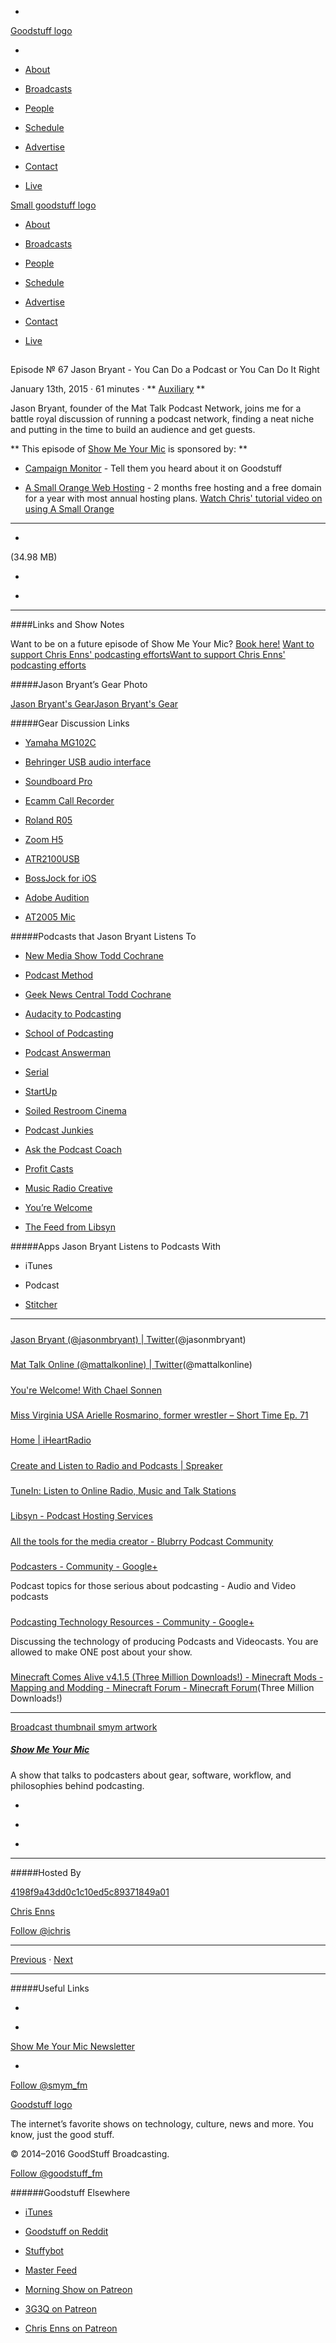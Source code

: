 

-
[Goodstuff logo](http://www.goodstuff.fm/)[](/assets/goodstuff_logo-17c1fe6f378352de5d7345f76152130b.svg)

-


-  [About](/about)

-  [Broadcasts](/broadcasts)

-  [People](/people)

-  [Schedule](/schedule)

-  [Advertise](/advertise)

-  [Contact](/contact)

-  [Live](/live)


[Small goodstuff logo](http://www.goodstuff.fm/)[](/assets/small_goodstuff_logo-bf032e72b9ec41494f4d90905f1ad619.svg)


-  [About](/about)

-  [Broadcasts](/broadcasts)

-  [People](/people)

-  [Schedule](/schedule)

-  [Advertise](/advertise)

-  [Contact](/contact)

-  [Live](/live)


##
Episode № 67
Jason Bryant - You Can Do a Podcast or You Can Do It Right


January 13th, 2015
&middot;
61
minutes
&middot;
**
[Auxiliary](/auxiliary/43)
**


Jason Bryant, founder of the Mat Talk Podcast Network, joins me for a battle royal discussion of running a podcast network, finding a neat niche and putting in the time to build an audience and get guests.


**
This episode of
[Show Me Your Mic](/smym)
is sponsored by:
**


-  [Campaign Monitor](http://www.campaignmonitor.com/) - Tell them you heard about it on Goodstuff

-  [A Small Orange Web Hosting](http://www.asmallorange.com?a_aid=ichris) - 2 months free hosting and a free domain for a year with most annual hosting plans.  [Watch Chris' tutorial video on using A Small Orange](https://www.youtube.com/watch?v=_dQr69-dkbU)


------------------------------


-
[](http://podcasts-1.feedpress.co/10590/smym-67.mp3)(34.98 MB)

-
[](http://twitter.com/intent/tweet?text=Show%20Me%20Your%20Mic%20%E2%84%96%2067%20on%20@goodstuff_fm%20-%20http://goodstuff.fm/smym/67)

-
[](http://www.facebook.com/sharer/sharer.php?u=http://goodstuff.fm/smym/67)


------------------------------


####Links and Show Notes


Want to be on a future episode of Show Me Your Mic?  [Book here!](https://goodstuff.appointlet.com)
[Want to support Chris Enns' podcasting efforts](http://www.patreon.com/ichris)[Want to support Chris Enns' podcasting efforts](https://s3.amazonaws.com/patreon_public_assets/kaGh5_patreon_name_and_message.png)


#####Jason Bryant&rsquo;s Gear Photo


[Jason Bryant's Gear](http://cl.ly/ZIUf)[Jason Bryant's Gear](http://cl.ly/ZIUf/jasonbryantgear.JPG)


#####Gear Discussion Links


-  [Yamaha MG102C](http://www.bhphotovideo.com/c/product/496474-REG/Yamaha_MG102C_MG102_10_Channel_Mixer.html/BI/19457/KBID/11631/kw/YAMG102C/DFF/d10-v2-t1-xYAMG102C)

-  [Behringer USB audio interface](http://www.bhphotovideo.com/c/product/616367-REG/Behringer_UCA222_UCA222_USB_1_1.html/BI/19457/KBID/11631/kw/BEUCA222/DFF/d10-v2-t1-xBEUCA222)

-  [Soundboard Pro](https://itunes.apple.com/ca/app/soundboard/id414067156?mt=12&uo=4&at=10l4Ki)

-  [Ecamm Call Recorder](http://www.ecamm.com/mac/callrecorder/)

-  [Roland R05](http://www.bhphotovideo.com/c/product/687099-REG/Roland_R_05_R_05_Portable_24_bit_Digital.html/BI/19457/KBID/11631/kw/ROR05/DFF/d10-v2-t1-xROR05)

-  [Zoom H5](http://www.bhphotovideo.com/c/product/1026852-REG/zoom_h5_handy_recorder.html/BI/19457/KBID/11631/kw/ZOH5/DFF/d10-v2-t1-xZOH5)

-  [ATR2100USB](http://www.bhphotovideo.com/c/product/751977-REG/Audio_Technica_ATR2100_USB_ATR2100_USB_Cardioid_Dynamic_USB.html/BI/19457/KBID/11631/kw/AUATR2100USB/DFF/d10-v2-t1-xAUATR2100USB)

-  [BossJock for iOS](https://itunes.apple.com/ca/app/bossjock-studio/id531205021?mt=8&uo=4&at=10l4Ki)

-  [Adobe Audition](https://creative.adobe.com/products/audition?sdid=KKQON&kw=semgeneric&skwcid=AL!3085!3!51693201202!e!!g!!adobe%20audition&ef_id=VBCdfAAABIeAIjHh:20150113173411:s)

-  [AT2005 Mic](http://www.bhphotovideo.com/c/product/844096-REG/Audio_Technica_AT2005USB_AT2005USB_Cardioid_Dynamic_USB_XLR.html/BI/19457/KBID/11631/kw/AUAT2005USB/DFF/d10-v2-t1-xAUAT2005USB)


#####Podcasts that Jason Bryant Listens To


-  [New Media Show Todd Cochrane](http://newmediashow.com)

-  [Podcast Method](http://podcastmethod.co)

-  [Geek News Central Todd Cochrane](http://geeknewscentral.com)

-  [Audacity to Podcasting](http://theaudacitytopodcast.com)

-  [School of Podcasting](http://schoolofpodcasting.com)

-  [Podcast Answerman](http://podcastanswerman.com)

-  [Serial](http://serialpodcast.org)

-  [StartUp](http://gimletmedia.com)

-  [Soiled Restroom Cinema](http://www.signalsoffury.com/p/soiled-restroom-cinema.html)

-  [Podcast Junkies](http://www.podcastjunkies.com)

-  [Ask the Podcast Coach](http://askthepodcastcoach.com)

-  [Profit Casts](http://www.profitcastuniverse.com)

-  [Music Radio Creative](http://www.musicradiocreative.com)

-  [You&rsquo;re Welcome](http://podcastone.com/chaelsonnen)

-  [The Feed from Libsyn](http://thefeed.libsyn.com/podcast)


#####Apps Jason Bryant Listens to Podcasts With


- iTunes

- Podcast

-  [Stitcher](https://itunes.apple.com/ca/app/stitcher-radio-for-podcasts/id288087905?mt=8&uo=4&at=10l4Ki)


------------------------------


#####
[Jason Bryant (@jasonmbryant) | Twitter](https://twitter.com/jasonmbryant)(@jasonmbryant)


#####
[Mat Talk Online (@mattalkonline) | Twitter](https://twitter.com/mattalkonline)(@mattalkonline)


#####
[You're Welcome! With Chael Sonnen](http://podcastone.com/chaelsonnen)


#####
[Miss Virginia USA Arielle Rosmarino, former wrestler – Short Time Ep. 71](http://www.mattalkonline.com/podcast/short-time/miss-virginia-usa-arielle-rosmarino/)


#####
[Home | iHeartRadio](http://www.iheart.com/)


#####
[Create and Listen to Radio and Podcasts | Spreaker](http://www.spreaker.com/)


#####
[TuneIn: Listen to Online Radio, Music and Talk Stations](http://tunein.com/)


#####
[Libsyn - Podcast Hosting Services](http://www.libsyn.com/)


#####
[All the tools for the media creator - Blubrry Podcast Community](http://www.blubrry.com/)


#####
[Podcasters - Community - Google+](https://plus.google.com/communities/102333709604116814839)


Podcast topics for those serious about podcasting - Audio and Video podcasts


#####
[Podcasting Technology Resources - Community - Google+](https://plus.google.com/communities/116202273138313720302)


Discussing the technology of producing Podcasts and Videocasts. You are allowed to make ONE post about your show.


#####
[Minecraft Comes Alive v4.1.5 (Three Million Downloads!) - Minecraft Mods - Mapping and Modding - Minecraft Forum - Minecraft Forum](http://www.minecraftforum.net/forums/mapping-and-modding/minecraft-mods/1280154-minecraft-comes-alive-v4-1-5-three-million)(Three Million Downloads!)


------------------------------


[Broadcast thumbnail smym artwork](/smym)[](https://goodstuffs3.s3.amazonaws.com/uploads/broadcast/image/18/broadcast_thumbnail_smym_artwork.png)

##### [Show Me Your Mic](/smym)


A show that talks to podcasters about gear, software, workflow, and philosophies behind podcasting.

-
[](https://geo.itunes.apple.com/ca/podcast/show-me-your-mic/id602836998?mt=2&at=10l4Ki)

-
[](http://feeds.goodstuff.fm/smym)

-
[](mailto:chris+smym@goodstuff.fm?cc=sponsorship%40goodstuff.fm&subject=%5BGoodStuff%20FM%5D%20Sponsorship%20Inquiry%20for%20Show%20Me%20Your%20Mic)


------------------------------


#####Hosted By


[4198f9a43dd0c1c10ed5c89371849a01](/people/chris-enns)[](http://gravatar.com/avatar/4198f9a43dd0c1c10ed5c89371849a01.png?s=300&r=pg)

[Chris Enns](/people/chris-enns)


[Follow @ichris](https://twitter.com/ichris)


------------------------------


[Previous](/smym/66)
&middot;
[Next](/smym/68)


------------------------------


#####Useful Links

-
[](mailto:chris+smym@goodstuff.fm?subject=%5BGoodstuff%20FM%5D%20Feedback%20for%20Show%20Me%20Your%20Mic)

-
[Show Me Your Mic Newsletter](http://www.goodstuff.fm/smym/newsletter)


-
[Follow @smym_fm](https://twitter.com/smym_fm)


[Goodstuff logo](http://www.goodstuff.fm/)[](/assets/goodstuff_logo-17c1fe6f378352de5d7345f76152130b.svg)


The internet’s favorite shows on technology, culture, news and more. You know, just the good stuff.


&copy; 2014&ndash;2016 GoodStuff Broadcasting.

[Follow @goodstuff_fm](https://twitter.com/goodstufffm)


######Goodstuff Elsewhere

-  [iTunes](https://itunes.apple.com/us/artist/goodstuff-fm/id843385597?mt=2)

-  [Goodstuff on Reddit](https://www.reddit.com/r/Goodstuff_fm/)

-  [Stuffybot](http://stuffybot.goodstuff.fm)

-  [Master Feed](/master/feed)

-  [Morning Show on Patreon](https://www.patreon.com/morningshow)

-  [3G3Q on Patreon](https://www.patreon.com/3g3q)

-  [Chris Enns on Patreon](https://www.patreon.com/ichris)
